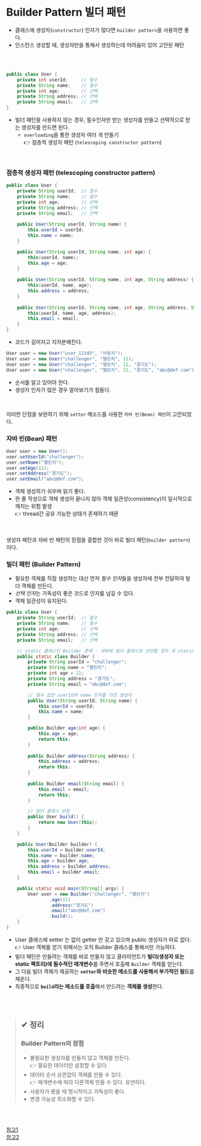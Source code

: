 
# Builder Pattern 빌더 패턴
* 클래스에 생성자(`constructor`) 인자가 많다면 `builder pattern`을 사용하면 좋다.
* 인스턴스 생성할 때, 생성자만을 통해서 생성하는데 어려움이 있어 고안된 패턴

<br/>
<br/>

``` java
public class User {
    private int userId;     // 필수
    private String name;    // 필수
    private int age;        // 선택
    private String address; // 선택
    private String email;   // 선택
}
  ```
* 빌더 패턴을 사용하지 않는 경우, 필수인자만 받는 생성자를 만들고 선택적으로 받는 생성자를 만드면 된다.
  * `overloading`을 통한 생성자 여러 개 만들기  
  👉 점층적 생성자 패턴 (`telescoping constructor pattern`)

<br/>

### 점층적 생성자 패턴 (telescoping constructor pattern)

``` java
public class User {
    private String userId;  // 필수
    private String name;    // 필수
    private int age;        // 선택
    private String address; // 선택
    private String email;   // 선택
    
    public User(String userId, String name) {
        this.userId = userId;
        this.name = name;
    }

    public User(String userId, String name, int age) {
        this(userId, name);
        this.age = age;
    }
    
    public User(String userId, String name, int age, String address) {
        this(userId, name, age);
        this.address = address;
    }
    
    public User(String userId, String name, int age, String address, String email) {
        this(userId, name, age, address);
        this.email = email;
    }
}
  ```
* 코드가 길어지고 지저분해진다.

``` java
User user = new User("user_12345", "사용자");
User user = new User("challenger", "챌린지", 11);
User user = new User("challenger", "챌린지", 11, "경기도");
User user = new User("challenger", "챌린지", 11, "경기도", "abc@def.com");
```
* 순서를 알고 있어야 한다.  
* 생성자 인자가 많은 경우 알아보기가 힘들다.  

<br/>

이러한 단점을 보완하기 위해 `setter` 메소드를 사용한 `자바 빈(Bean) 패턴`이 고안되었다.

### 자바 빈(Bean) 패턴

``` java
User user = new User();
user.setUserId("challenger");
user.setName("챌린지");
user.setAge(11);
user.setAddress("경기도");
user.setEmail("abc@def.com");
```
* 객체 생성하기 쉬우며 읽기 좋다.  
* 한 줄 작성으로 객체 생성이 끝나지 않아 객체 일관성(consistency)이 일시적으로 깨지는 위험 발생  
  👉 thread간 공유 가능한 상태가 존재하기 때문  


<br/>

생성자 패턴과 자바 빈 패턴의 장점을 결합한 것이 바로 빌더 패턴(`builder pattern`)이다.

### 빌더 패턴 (Builder Pattern)

* 필요한 객체를 직접 생성하는 대신 먼저 *필수 인자*들을 생성자에 전부 전달하여 빌더 객체를 만든다. 
* *선택 인자*는 가독성이 좋은 코드로 인자를 넘길 수 있다.
* 객체 일관성이 유지된다.

``` java
public class User {
    private String userId;  // 필수
    private String name;    // 필수
    private int age;        // 선택
    private String address; // 선택
    private String email;   // 선택

    // static 클래스인 Builder 존재 - 내부에 빌더 클래스로 선언할 경우 꼭 static으로 선언!
    public static class Builder {
        private String userId = "challenger";
        private String name = "챌린지";
        private int age = 11;
        private String address = "경기도";
        private String email = "abc@def.com";

        // 필수 값인 userId와 name 인자를 가진 생성자
        public User(String userId, String name) {
            this.userId = userId;
            this.name = name;
        }

        public Builder age(int age) {
            this.age = age;
            return this;
        }
       
        public Builder address(String address) {
            this.address = address;
            return this;
        }
        
        public Builder email(String email) {
            this.email = email;
            return this;
        }

        // 빌더 클래스 반환
        public User build() {
            return new User(this);
        }
    }

    public User(Builder builder) {
        this.userId = builder.userId;
        this.name = builder.name;
        this.age = builder.age;
        this.address = builder.address;
        this.email = builder.email;
    }

    public static void main(String[] args) {
        User user = new Builder("challenger", "챌린지")
                .age(11)
                .address("경기도")
                .email("abc@def.com")
                .build();
    }
}
```

* User 클래스에 setter 는 없이 getter 만 갖고 있으며 public 생성자가 따로 없다.   
  👉 User 객체를 얻기 위해서는 오직 Builder 클래스를 통해서만 가능하다.
* 빌더 패턴은 만들려는 객체를 바로 만들지 않고 클라이언트가 **빌더(생성자 또는 static 팩토리)에 필수적인 매개변수**를 주면서 
호출해 `Builder` 객체를 얻는다.
* 그 다음 빌더 객체가 제공하는 **`setter`와 비슷한 메소드를 사용해서 부가적인 필드**를 채운다. 
* 최종적으로 **`build`라는 메소드를 호출**해서 만드려는 **객체를 생성**한다.

<br/><br/>

> ## ✔ 정리
> ### Builder Pattern의 장점
> 
> - 불필요한 생성자를 만들지 않고 객체를 만든다.  
> 👉 필요한 데이터만 설정할 수 있다.
> - 데이터 순서 상관없이 객체를 만들 수 있다.   
> 👉 매개변수에 따라 다른객체 만들 수 있다. 유연하다.
> - 사용자가 봤을 때 명시적이고 가독성이 좋다.
> - 변경 가능성 최소화할 수 있다.

<br/>
<br/>

[참고1](https://devlog-wjdrbs96.tistory.com/207)  
[참고2](https://mangkyu.tistory.com/163)  
